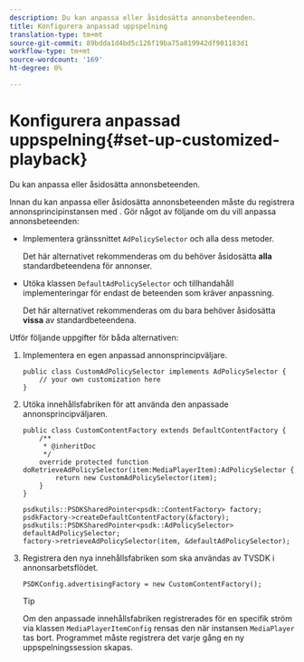 ```yaml
---
description: Du kan anpassa eller åsidosätta annonsbeteenden.
title: Konfigurera anpassad uppspelning
translation-type: tm+mt
source-git-commit: 89bdda1d4bd5c126f19ba75a819942df901183d1
workflow-type: tm+mt
source-wordcount: '169'
ht-degree: 0%

---
```



# Konfigurera anpassad uppspelning{#set-up-customized-playback}

Du kan anpassa eller åsidosätta annonsbeteenden.

Innan du kan anpassa eller åsidosätta annonsbeteenden måste du registrera annonsprincipinstansen med .
Gör något av följande om du vill anpassa annonsbeteenden:

* Implementera gränssnittet `AdPolicySelector` och alla dess metoder.

   Det här alternativet rekommenderas om du behöver åsidosätta **alla** standardbeteendena för annonser.

* Utöka klassen `DefaultAdPolicySelector` och tillhandahåll implementeringar för endast de beteenden som kräver anpassning.

   Det här alternativet rekommenderas om du bara behöver åsidosätta **vissa** av standardbeteendena.

Utför följande uppgifter för båda alternativen:

1. Implementera en egen anpassad annonsprincipväljare.

   ```
   public class CustomAdPolicySelector implements AdPolicySelector { 
       // your own customization here 
   }
   ```

1. Utöka innehållsfabriken för att använda den anpassade annonsprincipväljaren.

   ```
   public class CustomContentFactory extends DefaultContentFactory { 
       /** 
        * @inheritDoc 
        */ 
       override protected function doRetrieveAdPolicySelector(item:MediaPlayerItem):AdPolicySelector { 
           return new CustomAdPolicySelector(item); 
       } 
   }
   ```

   ```
   psdkutils::PSDKSharedPointer<psdk::ContentFactory> factory; 
   psdkFactory->createDefaultContentFactory(&factory); 
   psdkutils::PSDKSharedPointer<psdk::AdPolicySelector> defaultAdPolicySelector; 
   factory->retrieveAdPolicySelector(item, &defaultAdPolicySelector);
   ```

1. Registrera den nya innehållsfabriken som ska användas av TVSDK i annonsarbetsflödet.

   ```
   PSDKConfig.advertisingFactory = new CustomContentFactory();
   ```

   >[!TIP]
   >
   >Om den anpassade innehållsfabriken registrerades för en specifik ström via klassen `MediaPlayerItemConfig` rensas den när instansen `MediaPlayer` tas bort. Programmet måste registrera det varje gång en ny uppspelningssession skapas.